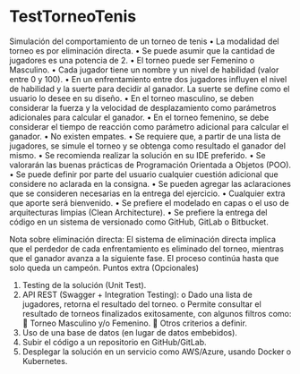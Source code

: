 # TestTorneoTenis
Simulación del comportamiento de un torneo de tenis
•	La modalidad del torneo es por eliminación directa.
•	Se puede asumir que la cantidad de jugadores es una potencia de 2.
•	El torneo puede ser Femenino o Masculino.
•	Cada jugador tiene un nombre y un nivel de habilidad (valor entre 0 y 100).
•	En un enfrentamiento entre dos jugadores influyen el nivel de habilidad y la suerte para decidir al ganador. La suerte se define como el usuario lo desee en su diseño.
•	En el torneo masculino, se deben considerar la fuerza y la velocidad de desplazamiento como parámetros adicionales para calcular el ganador.
•	En el torneo femenino, se debe considerar el tiempo de reacción como parámetro adicional para calcular el ganador. 
•	No existen empates.
•	Se requiere que, a partir de una lista de jugadores, se simule el torneo y se obtenga como resultado el ganador del mismo.
•	Se recomienda realizar la solución en su IDE preferido.
•	Se valorarán las buenas prácticas de Programación Orientada a Objetos (POO).
•	Se puede definir por parte del usuario cualquier cuestión adicional que considere no aclarada en la consigna.
•	Se pueden agregar las aclaraciones que se consideren necesarias en la entrega del ejercicio.
•	Cualquier extra que aporte será bienvenido.
•	Se prefiere el modelado en capas o el uso de arquitecturas limpias (Clean Architecture).
•	Se prefiere la entrega del código en un sistema de versionado como GitHub, GitLab o Bitbucket.

Nota sobre eliminación directa:
El sistema de eliminación directa implica que el perdedor de cada enfrentamiento es eliminado del torneo, mientras que el ganador avanza a la siguiente fase. El proceso continúa hasta que solo queda un campeón.
Puntos extra (Opcionales)
1.	Testing de la solución (Unit Test).
2.	API REST (Swagger + Integration Testing):
  o	Dado una lista de jugadores, retorna el resultado del torneo.
  o	Permite consultar el resultado de torneos finalizados exitosamente, con algunos filtros como:
    	Torneo Masculino y/o Femenino.
    	Otros criterios a definir.
3.	Uso de una base de datos (en lugar de datos embebidos).
4.	Subir el código a un repositorio en GitHub/GitLab.
5.	Desplegar la solución en un servicio como AWS/Azure, usando Docker o Kubernetes.
